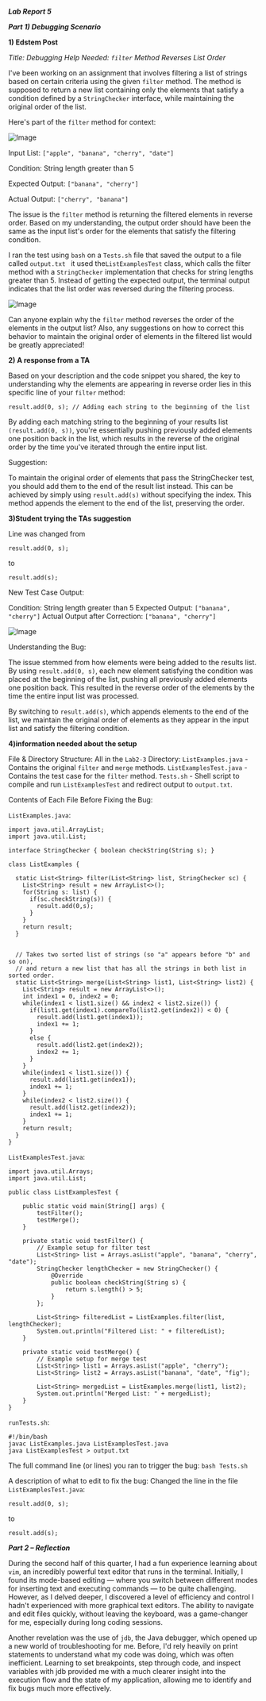 ***Lab Report 5***

***Part 1) Debugging Scenario***

**1) Edstem Post**

*Title: Debugging Help Needed: `filter` Method Reverses List Order*

I've been working on an assignment that involves filtering a list of strings based on certain criteria using the given `filter` method. The method is supposed to return a new list containing only the elements that satisfy a condition defined by a `StringChecker` interface, while maintaining the original order of the list.

Here's part of the `filter` method for context:

![Image](LabReport5.1.png)

Input List: `["apple", "banana", "cherry", "date"]`

Condition: String length greater than 5

Expected Output: `["banana", "cherry"]`

Actual Output: `["cherry", "banana"]`

The issue is the `filter` method is returning the filtered elements in reverse order. Based on my understanding, the output order should have been the same as the input list's order for the elements that satisfy the filtering condition.

I ran the test using `bash` on a `Tests.sh` file that saved the output to a file called `output.txt ` it used the`ListExamplesTest` class, which calls the filter method with a `StringChecker` implementation that checks for string lengths greater than 5. Instead of getting the expected output, the terminal output indicates that the list order was reversed during the filtering process. 


![Image](LabReport5.2.2.png)


Can anyone explain why the `filter` method reverses the order of the elements in the output list? Also, any suggestions on how to correct this behavior to maintain the original order of elements in the filtered list would be greatly appreciated!


**2) A response from a TA**

Based on your description and the code snippet you shared, the key to understanding why the elements are appearing in reverse order lies in this specific line of your `filter` method:
~~~
result.add(0, s); // Adding each string to the beginning of the list
~~~
By adding each matching string to the beginning of your results list `(result.add(0, s))`, you're essentially pushing previously added elements one position back in the list, which results in the reverse of the original order by the time you've iterated through the entire input list.

Suggestion:

To maintain the original order of elements that pass the StringChecker test, you should add them to the end of the result list instead. This can be achieved by simply using `result.add(s)` without specifying the index. This method appends the element to the end of the list, preserving the order.

**3)Student trying the TAs suggestion**

Line was changed from 
```
result.add(0, s); 
```
to
```
result.add(s);
```

New Test Case Output:

Condition: String length greater than 5
Expected Output: `["banana", "cherry"]`
Actual Output after Correction: `["banana", "cherry"]`

![Image](LabReport5.3.2.png)

Understanding the Bug:

The issue stemmed from how elements were being added to the results list. By using `result.add(0, s)`, each new element satisfying the condition was placed at the beginning of the list, pushing all previously added elements one position back. This resulted in the reverse order of the elements by the time the entire input list was processed.

By switching to `result.add(s)`, which appends elements to the end of the list, we maintain the original order of elements as they appear in the input list and satisfy the filtering condition.


**4)information needed about the setup**

File & Directory Structure:
All in the `Lab2-3` Directory:
`ListExamples.java` - Contains the original `filter` and `merge` methods.
`ListExamplesTest.java` - Contains the test case for the `filter` method.
`Tests.sh` - Shell script to compile and run `ListExamplesTest` and redirect output to `output.txt`.

Contents of Each File Before Fixing the Bug:

`ListExamples.java`:

```
import java.util.ArrayList;
import java.util.List;

interface StringChecker { boolean checkString(String s); }

class ListExamples {

  static List<String> filter(List<String> list, StringChecker sc) {
    List<String> result = new ArrayList<>();
    for(String s: list) {
      if(sc.checkString(s)) {
        result.add(0,s);
      }
    }
    return result;
  }


  // Takes two sorted list of strings (so "a" appears before "b" and so on),
  // and return a new list that has all the strings in both list in sorted order.
  static List<String> merge(List<String> list1, List<String> list2) {
    List<String> result = new ArrayList<>();
    int index1 = 0, index2 = 0;
    while(index1 < list1.size() && index2 < list2.size()) {
      if(list1.get(index1).compareTo(list2.get(index2)) < 0) {
        result.add(list1.get(index1));
        index1 += 1;
      }
      else {
        result.add(list2.get(index2));
        index2 += 1;
      }
    }
    while(index1 < list1.size()) {
      result.add(list1.get(index1));
      index1 += 1;
    }
    while(index2 < list2.size()) {
      result.add(list2.get(index2));
      index1 += 1;
    }
    return result;
  }
}
```

`ListExamplesTest.java`: 

```
import java.util.Arrays;
import java.util.List;

public class ListExamplesTest {

    public static void main(String[] args) {
        testFilter();
        testMerge();
    }

    private static void testFilter() {
        // Example setup for filter test
        List<String> list = Arrays.asList("apple", "banana", "cherry", "date");
        StringChecker lengthChecker = new StringChecker() {
            @Override
            public boolean checkString(String s) {
                return s.length() > 5;
            }
        };

        List<String> filteredList = ListExamples.filter(list, lengthChecker);
        System.out.println("Filtered List: " + filteredList);
    }

    private static void testMerge() {
        // Example setup for merge test
        List<String> list1 = Arrays.asList("apple", "cherry");
        List<String> list2 = Arrays.asList("banana", "date", "fig");

        List<String> mergedList = ListExamples.merge(list1, list2);
        System.out.println("Merged List: " + mergedList);
    }
}
```

`runTests.sh`:

```
#!/bin/bash
javac ListExamples.java ListExamplesTest.java
java ListExamplesTest > output.txt
```

The full command line (or lines) you ran to trigger the bug:
`bash Tests.sh`

A description of what to edit to fix the bug:
Changed the line in the file `ListExamplesTest.java`:
```
result.add(0, s);
```
to 

```
result.add(s);
```

***Part 2 – Reflection***

During the second half of this quarter, I had a fun experience learning about `vim`, an incredibly powerful text editor that runs in the terminal. Initially, I found its mode-based editing — where you switch between different modes for inserting text and executing commands — to be quite challenging. However, as I delved deeper, I discovered a level of efficiency and control I hadn't experienced with more graphical text editors. The ability to navigate and edit files quickly, without leaving the keyboard, was a game-changer for me, especially during long coding sessions.

Another revelation was the use of `jdb`, the Java debugger, which opened up a new world of troubleshooting for me. Before, I'd rely heavily on print statements to understand what my code was doing, which was often inefficient. Learning to set breakpoints, step through code, and inspect variables with jdb provided me with a much clearer insight into the execution flow and the state of my application, allowing me to identify and fix bugs much more effectively.
